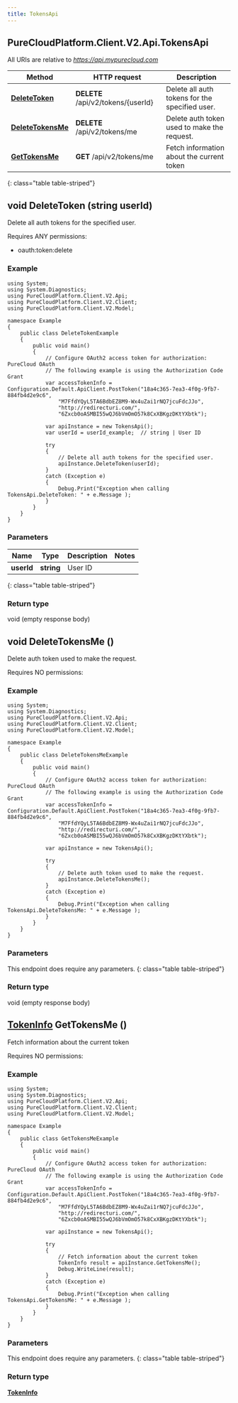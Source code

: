 ```yaml
---
title: TokensApi
---
```

## PureCloudPlatform.Client.V2.Api.TokensApi

All URIs are relative to *https://api.mypurecloud.com*

| Method | HTTP request | Description |
| ------------- | ------------- | ------------- |
| [**DeleteToken**](TokensApi.html#deletetoken) | **DELETE** /api/v2/tokens/{userId} | Delete all auth tokens for the specified user. |
| [**DeleteTokensMe**](TokensApi.html#deletetokensme) | **DELETE** /api/v2/tokens/me | Delete auth token used to make the request. |
| [**GetTokensMe**](TokensApi.html#gettokensme) | **GET** /api/v2/tokens/me | Fetch information about the current token |
{: class="table table-striped"}

<a name="deletetoken"></a>

## void DeleteToken (string userId)



Delete all auth tokens for the specified user.



Requires ANY permissions: 

* oauth:token:delete

### Example
```{"language":"csharp"}
using System;
using System.Diagnostics;
using PureCloudPlatform.Client.V2.Api;
using PureCloudPlatform.Client.V2.Client;
using PureCloudPlatform.Client.V2.Model;

namespace Example
{
    public class DeleteTokenExample
    {
        public void main()
        { 
            // Configure OAuth2 access token for authorization: PureCloud OAuth
            // The following example is using the Authorization Code Grant
            var accessTokenInfo = Configuration.Default.ApiClient.PostToken("18a4c365-7ea3-4f0g-9fb7-884fb4d2e9c6",
                "M7FfdYQyL5TA6BdbEZ8M9-Wx4uZai1rNQ7jcuFdcJJo",
                "http://redirecturi.com/",
                "6Zxcb0oASMBI55wQJ6bVmOmO57k8CxXBKgzDKtYXbtk");

            var apiInstance = new TokensApi();
            var userId = userId_example;  // string | User ID

            try
            { 
                // Delete all auth tokens for the specified user.
                apiInstance.DeleteToken(userId);
            }
            catch (Exception e)
            {
                Debug.Print("Exception when calling TokensApi.DeleteToken: " + e.Message );
            }
        }
    }
}
```

### Parameters


|Name | Type | Description  | Notes |
|------------- | ------------- | ------------- | -------------|
| **userId** | **string**| User ID |  |
{: class="table table-striped"}

### Return type

void (empty response body)

<a name="deletetokensme"></a>

## void DeleteTokensMe ()



Delete auth token used to make the request.



Requires NO permissions: 


### Example
```{"language":"csharp"}
using System;
using System.Diagnostics;
using PureCloudPlatform.Client.V2.Api;
using PureCloudPlatform.Client.V2.Client;
using PureCloudPlatform.Client.V2.Model;

namespace Example
{
    public class DeleteTokensMeExample
    {
        public void main()
        { 
            // Configure OAuth2 access token for authorization: PureCloud OAuth
            // The following example is using the Authorization Code Grant
            var accessTokenInfo = Configuration.Default.ApiClient.PostToken("18a4c365-7ea3-4f0g-9fb7-884fb4d2e9c6",
                "M7FfdYQyL5TA6BdbEZ8M9-Wx4uZai1rNQ7jcuFdcJJo",
                "http://redirecturi.com/",
                "6Zxcb0oASMBI55wQJ6bVmOmO57k8CxXBKgzDKtYXbtk");

            var apiInstance = new TokensApi();

            try
            { 
                // Delete auth token used to make the request.
                apiInstance.DeleteTokensMe();
            }
            catch (Exception e)
            {
                Debug.Print("Exception when calling TokensApi.DeleteTokensMe: " + e.Message );
            }
        }
    }
}
```

### Parameters
This endpoint does require any parameters.
{: class="table table-striped"}

### Return type

void (empty response body)

<a name="gettokensme"></a>

## [**TokenInfo**](TokenInfo.html) GetTokensMe ()



Fetch information about the current token



Requires NO permissions: 


### Example
```{"language":"csharp"}
using System;
using System.Diagnostics;
using PureCloudPlatform.Client.V2.Api;
using PureCloudPlatform.Client.V2.Client;
using PureCloudPlatform.Client.V2.Model;

namespace Example
{
    public class GetTokensMeExample
    {
        public void main()
        { 
            // Configure OAuth2 access token for authorization: PureCloud OAuth
            // The following example is using the Authorization Code Grant
            var accessTokenInfo = Configuration.Default.ApiClient.PostToken("18a4c365-7ea3-4f0g-9fb7-884fb4d2e9c6",
                "M7FfdYQyL5TA6BdbEZ8M9-Wx4uZai1rNQ7jcuFdcJJo",
                "http://redirecturi.com/",
                "6Zxcb0oASMBI55wQJ6bVmOmO57k8CxXBKgzDKtYXbtk");

            var apiInstance = new TokensApi();

            try
            { 
                // Fetch information about the current token
                TokenInfo result = apiInstance.GetTokensMe();
                Debug.WriteLine(result);
            }
            catch (Exception e)
            {
                Debug.Print("Exception when calling TokensApi.GetTokensMe: " + e.Message );
            }
        }
    }
}
```

### Parameters
This endpoint does require any parameters.
{: class="table table-striped"}

### Return type

[**TokenInfo**](TokenInfo.html)


